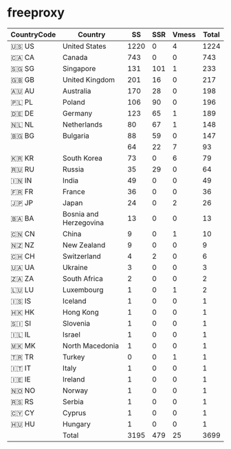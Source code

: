 # freeproxy

|CountryCode|Country|SS|SSR|Vmess|Total|
|  ----  | ----  |  ----  | ----  |  ----  | ----  |
|🇺🇸 US|United States|1220|0|4|1224|
|🇨🇦 CA|Canada|743|0|0|743|
|🇸🇬 SG|Singapore|131|101|1|233|
|🇬🇧 GB|United Kingdom|201|16|0|217|
|🇦🇺 AU|Australia|170|28|0|198|
|🇵🇱 PL|Poland|106|90|0|196|
|🇩🇪 DE|Germany|123|65|1|189|
|🇳🇱 NL|Netherlands|80|67|1|148|
|🇧🇬 BG|Bulgaria|88|59|0|147|
| ||64|22|7|93|
|🇰🇷 KR|South Korea|73|0|6|79|
|🇷🇺 RU|Russia|35|29|0|64|
|🇮🇳 IN|India|49|0|0|49|
|🇫🇷 FR|France|36|0|0|36|
|🇯🇵 JP|Japan|24|0|2|26|
|🇧🇦 BA|Bosnia and Herzegovina|13|0|0|13|
|🇨🇳 CN|China|9|0|1|10|
|🇳🇿 NZ|New Zealand|9|0|0|9|
|🇨🇭 CH|Switzerland|4|2|0|6|
|🇺🇦 UA|Ukraine|3|0|0|3|
|🇿🇦 ZA|South Africa|2|0|0|2|
|🇱🇺 LU|Luxembourg|1|0|1|2|
|🇮🇸 IS|Iceland|1|0|0|1|
|🇭🇰 HK|Hong Kong|1|0|0|1|
|🇸🇮 SI|Slovenia|1|0|0|1|
|🇮🇱 IL|Israel|1|0|0|1|
|🇲🇰 MK|North Macedonia|1|0|0|1|
|🇹🇷 TR|Turkey|0|0|1|1|
|🇮🇹 IT|Italy|1|0|0|1|
|🇮🇪 IE|Ireland|1|0|0|1|
|🇳🇴 NO|Norway|1|0|0|1|
|🇷🇸 RS|Serbia|1|0|0|1|
|🇨🇾 CY|Cyprus|1|0|0|1|
|🇭🇺 HU|Hungary|1|0|0|1|
||Total|3195|479|25|3699|
